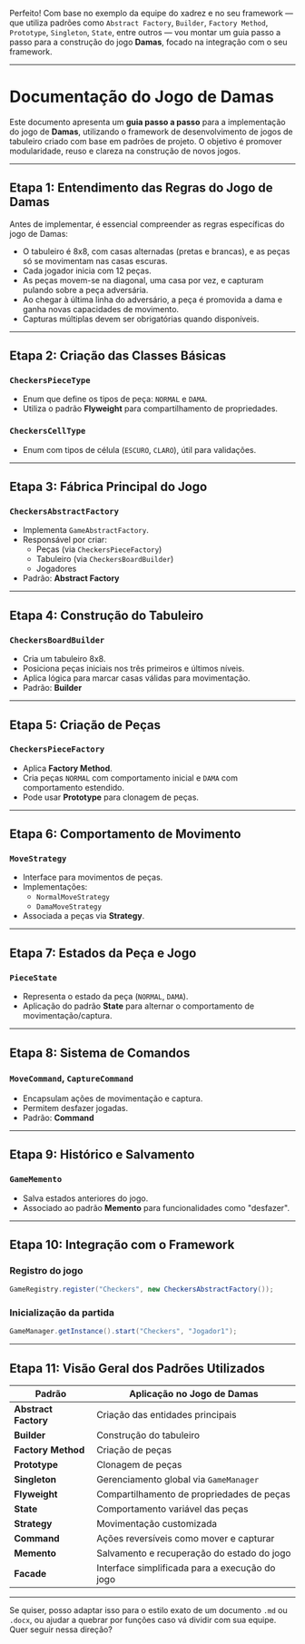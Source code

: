 Perfeito! Com base no exemplo da equipe do xadrez e no seu framework — que utiliza padrões como `Abstract Factory`, `Builder`, `Factory Method`, `Prototype`, `Singleton`, `State`, entre outros — vou montar um guia passo a passo para a construção do jogo **Damas**, focado na integração com o seu framework.

---

# Documentação do Jogo de Damas

Este documento apresenta um **guia passo a passo** para a implementação do jogo de **Damas**, utilizando o framework de desenvolvimento de jogos de tabuleiro criado com base em padrões de projeto. O objetivo é promover modularidade, reuso e clareza na construção de novos jogos.

---

## Etapa 1: Entendimento das Regras do Jogo de Damas

Antes de implementar, é essencial compreender as regras específicas do jogo de Damas:

- O tabuleiro é 8x8, com casas alternadas (pretas e brancas), e as peças só se movimentam nas casas escuras.
- Cada jogador inicia com 12 peças.
- As peças movem-se na diagonal, uma casa por vez, e capturam pulando sobre a peça adversária.
- Ao chegar à última linha do adversário, a peça é promovida a dama e ganha novas capacidades de movimento.
- Capturas múltiplas devem ser obrigatórias quando disponíveis.

---

## Etapa 2: Criação das Classes Básicas

### `CheckersPieceType`
- Enum que define os tipos de peça: `NORMAL` e `DAMA`.
- Utiliza o padrão **Flyweight** para compartilhamento de propriedades.

### `CheckersCellType`
- Enum com tipos de célula (`ESCURO`, `CLARO`), útil para validações.

---

## Etapa 3: Fábrica Principal do Jogo

### `CheckersAbstractFactory`
- Implementa `GameAbstractFactory`.
- Responsável por criar:
  - Peças (via `CheckersPieceFactory`)
  - Tabuleiro (via `CheckersBoardBuilder`)
  - Jogadores
- Padrão: **Abstract Factory**

---

## Etapa 4: Construção do Tabuleiro

### `CheckersBoardBuilder`
- Cria um tabuleiro 8x8.
- Posiciona peças iniciais nos três primeiros e últimos níveis.
- Aplica lógica para marcar casas válidas para movimentação.
- Padrão: **Builder**

---

## Etapa 5: Criação de Peças

### `CheckersPieceFactory`
- Aplica **Factory Method**.
- Cria peças `NORMAL` com comportamento inicial e `DAMA` com comportamento estendido.
- Pode usar **Prototype** para clonagem de peças.

---

## Etapa 6: Comportamento de Movimento

### `MoveStrategy`
- Interface para movimentos de peças.
- Implementações:
  - `NormalMoveStrategy`
  - `DamaMoveStrategy`
- Associada a peças via **Strategy**.

---

## Etapa 7: Estados da Peça e Jogo

### `PieceState`
- Representa o estado da peça (`NORMAL`, `DAMA`).
- Aplicação do padrão **State** para alternar o comportamento de movimentação/captura.

---

## Etapa 8: Sistema de Comandos

### `MoveCommand`, `CaptureCommand`
- Encapsulam ações de movimentação e captura.
- Permitem desfazer jogadas.
- Padrão: **Command**

---

## Etapa 9: Histórico e Salvamento

### `GameMemento`
- Salva estados anteriores do jogo.
- Associado ao padrão **Memento** para funcionalidades como "desfazer".

---

## Etapa 10: Integração com o Framework

### Registro do jogo
```java
GameRegistry.register("Checkers", new CheckersAbstractFactory());
```

### Inicialização da partida
```java
GameManager.getInstance().start("Checkers", "Jogador1");
```

---

## Etapa 11: Visão Geral dos Padrões Utilizados

| Padrão                | Aplicação no Jogo de Damas                    |
|-----------------------|----------------------------------------------|
| **Abstract Factory**  | Criação das entidades principais             |
| **Builder**           | Construção do tabuleiro                      |
| **Factory Method**    | Criação de peças                             |
| **Prototype**         | Clonagem de peças                            |
| **Singleton**         | Gerenciamento global via `GameManager`       |
| **Flyweight**         | Compartilhamento de propriedades de peças   |
| **State**             | Comportamento variável das peças             |
| **Strategy**          | Movimentação customizada                     |
| **Command**           | Ações reversíveis como mover e capturar      |
| **Memento**           | Salvamento e recuperação do estado do jogo   |
| **Facade**            | Interface simplificada para a execução do jogo |

---

Se quiser, posso adaptar isso para o estilo exato de um documento `.md` ou `.docx`, ou ajudar a quebrar por funções caso vá dividir com sua equipe. Quer seguir nessa direção?
